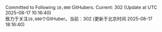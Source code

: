 Committed to Following `10,000` GitHubers. Current: <!-- FOLLOWING_COUNT -->302<!-- FOLLOWING_COUNT --> (Update at UTC <!-- LAST_UPDATED -->2025-08-17 10:16:40<!-- LAST_UPDATED -->)<br>
致力于关注`10,000`个GitHuber。当前：<!-- FOLLOWING_COUNT -->302<!-- FOLLOWING_COUNT --> (更新于北京时间 <!-- LAST_UPDATED_CST -->2025-08-17 18:16:40<!-- LAST_UPDATED_CST -->)
